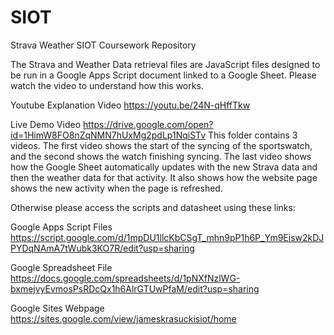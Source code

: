 # SIOT
Strava Weather SIOT Coursework Repository

The Strava and Weather Data retrieval files are JavaScript files designed to be run in a Google Apps Script document linked to a Google Sheet. Please watch the video to understand how this works. 

Youtube Explanation Video
https://youtu.be/24N-qHffTkw

Live Demo Video
https://drive.google.com/open?id=1HimW8FO8nZqNMN7hUxMg2pdLp1NqiSTv
This folder contains 3 videos. 
The first video shows the start of the syncing of the sportswatch, and the second shows the watch finishing syncing. 
The last video shows how the Google Sheet automatically updates with the new Strava data and then the weather data for that activity. It also shows how the website page shows the new activity when the page is refreshed. 

Otherwise please access the scripts and datasheet using these links:

Google Apps Script Files
https://script.google.com/d/1mpDU1llcKbCSgT_mhn9pP1h6P_Ym9Eisw2kDJPYDqNAmA7tWubk3KO7R/edit?usp=sharing

Google Spreadsheet File
https://docs.google.com/spreadsheets/d/1pNXfNzlWG-bxmejvyEvmosPsRDcQx1h6AlrGTUwPfaM/edit?usp=sharing

Google Sites Webpage
https://sites.google.com/view/jameskrasuckisiot/home


